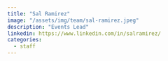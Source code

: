 ```yaml
---
title: "Sal Ramirez"
image: "/assets/img/team/sal-ramirez.jpeg"
description: "Events Lead"
linkedin: https://www.linkedin.com/in/salramirez/
categories:
  - staff
---
```

